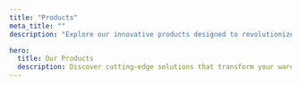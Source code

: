 ```yaml
---
title: "Products"
meta_title: ""
description: "Explore our innovative products designed to revolutionize warehouse operations with autonomous mobile robots, AI-powered optimization, and real-time inventory management."

hero:
  title: Our Products
  description: Discover cutting-edge solutions that transform your warehouse operations with advanced technology and intelligent automation.
---
```

